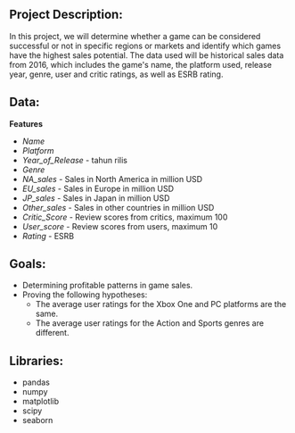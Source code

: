 ## Project Description:
In this project, we will determine whether a game can be considered successful or not in specific regions or markets and identify which games have the highest sales potential. The data used will be historical sales data from 2016, which includes the game's name, the platform used, release year, genre, user and critic ratings, as well as ESRB rating.

## Data:
**Features**
- *Name*
- *Platform*
- *Year_of_Release* - tahun rilis
- *Genre*
- *NA_sales* - Sales in North America in million USD
- *EU_sales* - Sales in Europe in million USD
- *JP_sales* - Sales in Japan in million USD
- *Other_sales* - Sales in other countries in million USD
- *Critic_Score* - Review scores from critics, maximum 100
- *User_score* - Review scores from users, maximum 10
- *Rating* - ESRB

## Goals:
- Determining profitable patterns in game sales.
- Proving the following hypotheses:
  - The average user ratings for the Xbox One and PC platforms are the same.
  - The average user ratings for the Action and Sports genres are different.

## Libraries:
- pandas
- numpy
- matplotlib
- scipy
- seaborn
